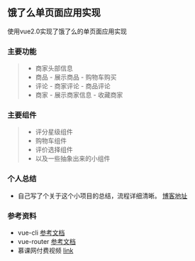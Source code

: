 ## 饿了么单页面应用实现
使用vue2.0实现了饿了么的单页面应用实现
### 主要功能
> - 商家头部信息
> - 商品
    - 展示商品
    - 购物车购买
> - 评论
    - 商家评论
    - 商品评论
> - 商家
    - 展示商家信息
    - 收藏商家
    
### 主要组件
> - 评分星级组件
> - 购物车组件
> - 评价选择组件
> - 以及一些抽象出来的小组件
### 个人总结
- 自己写了个关于这个小项目的总结，流程详细清晰。
[博客地址](https://chestnut647.github.io/2017/06/21/基于vue2-0的饿了么单页面应用实现/)
### 参考资料
- vue-cli [参考文档](https://vue-loader.vuejs.org/zh-cn/)
- vue-router [参考文档](http://router.vuejs.org/zh-cn/)
- 慕课网付费视频 [link](http://coding.imooc.com/class/74.html)
